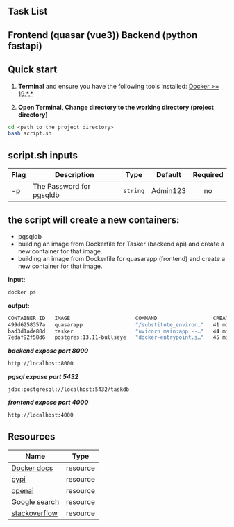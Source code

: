 ## Task List 
## Frontend (quasar (vue3)) Backend (python fastapi)


## Quick start
1. **Terminal** and ensure you have the following tools installed:
   [Docker >= 19.\*.\*](https://docs.docker.com/engine/install/)

3. **Open Terminal, Change directory to the working directory (project directory)** 

```bash
cd <path to the project directory>
bash script.sh  
```
## script.sh inputs

| Flag | Description                                                               | Type           | Default   | Required |
|------|---------------------------------------------------------------------------|----------------|-----------|:--------:|
| -p   | The Password for pgsqldb                                                  | `string`       | Admin123  |    no    | 


## the script will create a new containers:
- pgsqldb 
- building an image from Dockerfile for Tasker (backend api) and  create a new container for that image. 
- building an image from Dockerfile for quasarapp (frontend) and  create a new container for that image. 

**input:**
```bash
docker ps
```
**output:**
```bash
CONTAINER ID   IMAGE                     COMMAND                  CREATED          STATUS          PORTS                    NAMES
499d6258357a   quasarapp                 "/substitute_environ…"   41 minutes ago   Up 41 minutes   0.0.0.0:4000->80/tcp     quasarapp
bad3d1ade88d   tasker                    "uvicorn main:app --…"   44 minutes ago   Up 44 minutes   0.0.0.0:8000->8000/tcp   tasker
7edaf92f58d6   postgres:13.11-bullseye   "docker-entrypoint.s…"   45 minutes ago   Up 45 minutes   0.0.0.0:5432->5432/tcp   pgsql
```
***backend expose port 8000***
```bash
http://localhost:8000
```
***pgsql expose port 5432***
```
jdbc:postgresql://localhost:5432/taskdb
```
***frontend expose port 4000***
```bash
http://localhost:4000
```

## Resources
| Name                                        | Type      |
|---------------------------------------------|-----------|
| [Docker docs](https://docs.docker.com/)     | resource  |
| [pypi](https://pypi.org/)                   | resource  |
| [openai](https://pypi.org/project/openai/)  | resource  |
| [Google search](https://www.google.com/)    | resource  |
| [stackoverflow](https://stackoverflow.com/) | resource  |

